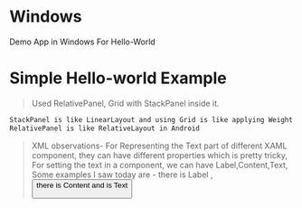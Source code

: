 # Windows
Demo App in Windows For Hello-World

# Simple Hello-world Example

> Used RelativePanel, Grid with StackPanel inside it.

```sh
StackPanel is like LinearLayout and using Grid is like applying Weight in Android
RelativePanel is like RelativeLayout in Android
```
> XML observations-
> For Representing the Text part of different XAML component, they can have different properties which is pretty tricky, For setting the text in a component, we can have Label,Content,Text, Some examples I saw today are -  <AppBarButton> there is Label ,  <Button> there is Content and <TextBlock> is Text
